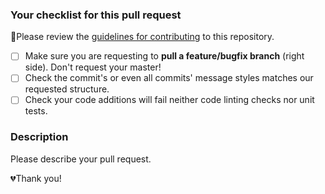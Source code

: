 ### Your checklist for this pull request

🚨Please review the [guidelines for contributing](../CONTRIBUTING.md) to this repository.

- [ ] Make sure you are requesting to **pull a feature/bugfix branch** (right side). Don't request your master!
- [ ] Check the commit's or even all commits' message styles matches our requested structure.
- [ ] Check your code additions will fail neither code linting checks nor unit tests.

### Description
Please describe your pull request.

💔Thank you!
